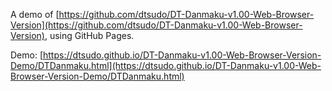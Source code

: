 A demo of [https://github.com/dtsudo/DT-Danmaku-v1.00-Web-Browser-Version](https://github.com/dtsudo/DT-Danmaku-v1.00-Web-Browser-Version), using GitHub Pages.

Demo: [https://dtsudo.github.io/DT-Danmaku-v1.00-Web-Browser-Version-Demo/DTDanmaku.html](https://dtsudo.github.io/DT-Danmaku-v1.00-Web-Browser-Version-Demo/DTDanmaku.html)
